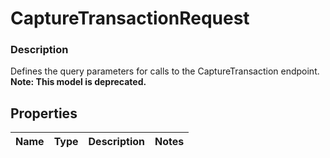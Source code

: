 
# CaptureTransactionRequest

### Description

Defines the query parameters for calls to the CaptureTransaction endpoint.
**Note: This model is deprecated.**

## Properties
Name | Type | Description | Notes
------------ | ------------- | ------------- | -------------



